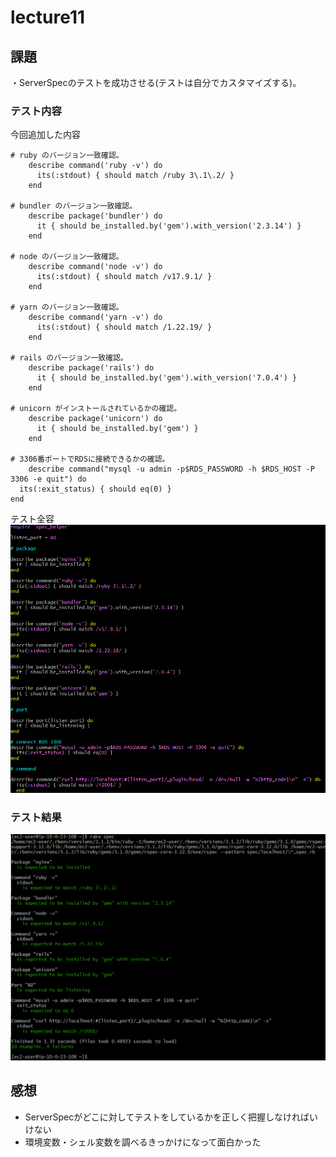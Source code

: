 # lecture11

## 課題
・ServerSpecのテストを成功させる(テストは自分でカスタマイズする)。

### テスト内容

今回追加した内容
```
# ruby のバージョン一致確認。    
    describe command('ruby -v') do
      its(:stdout) { should match /ruby 3\.1\.2/ }
    end

# bundler のバージョン一致確認。
    describe package('bundler') do
      it { should be_installed.by('gem').with_version('2.3.14') }
    end

# node のバージョン一致確認。
    describe command('node -v') do
      its(:stdout) { should match /v17.9.1/ }
    end

# yarn のバージョン一致確認。
    describe command('yarn -v') do
      its(:stdout) { should match /1.22.19/ }
    end

# rails のバージョン一致確認。
    describe package('rails') do
      it { should be_installed.by('gem').with_version('7.0.4') }
    end

# unicorn がインストールされているかの確認。
    describe package('unicorn') do
      it { should be_installed.by('gem') }
    end

# 3306番ポートでRDSに接続できるかの確認。
    describe command("mysql -u admin -p$RDS_PASSWORD -h $RDS_HOST -P 3306 -e quit") do
  its(:exit_status) { should eq(0) }
end

```
テスト全容
![test](img/img-lecture11/L11-test.png)

### テスト結果
![test-success](img/img-lecture11/L11-test-success.png)

## 感想

* ServerSpecがどこに対してテストをしているかを正しく把握しなければいけない
* 環境変数・シェル変数を調べるきっかけになって面白かった

